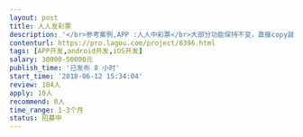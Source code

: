 ```yaml
---                
layout: post       
title: 人人发彩票           
description: '</br>参考案例,APP :人人中彩票</br>大部分功能保持不变，直接copy就可以了</br>具体的细节方面到时会给出详细的更改文案</br>'     
contenturl: https://pro.lagou.com/project/8396.html      
tags: [APP开发,android开发,iOS开发]            
salary: 30000-50000元          
publish_time: '已发布 8 小时'         
start_time: '2018-06-12 15:34:04'           
review: 184人                   
apply: 10人                   
recommend: 0人                   
time_range: 1-3个月              
status: 招募中                  
---                 
```

